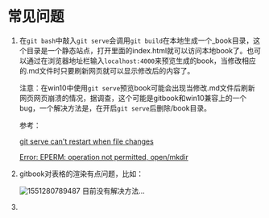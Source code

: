 # 常见问题

1. 在`git bash`中敲入`git serve`会调用`git build`在本地生成一个_book目录，这个目录是一个静态站点，打开里面的index.html就可以访问本地book了。也可以通过在浏览器地址栏输入`localhost:4000`来预览生成的book，当修改相应的.md文件时只要刷新网页就可以显示修改后的内容了。

   注意：在win10中使用`git serve`预览book可能会出现当修改.md文件后刷新网页网页崩溃的情况，据调查，这个可能是gitbook和win10兼容上的一个bug，一个解决方法是，在开启`git serve`后删除/book目录。

   参考：

   [git serve can't restart when file changes](https://github.com/GitbookIO/gitbook/issues/1379)

   [Error: EPERM: operation not permitted, open/mkdir](https://github.com/GitbookIO/gitbook/issues/2033)

2. gitbook对表格的渲染有点问题，比如：

   ![1551280789487](C:\Users\guidiao\AppData\Roaming\Typora\typora-user-images\1551280789487.png)
   目前没有解决方法...

3. 

